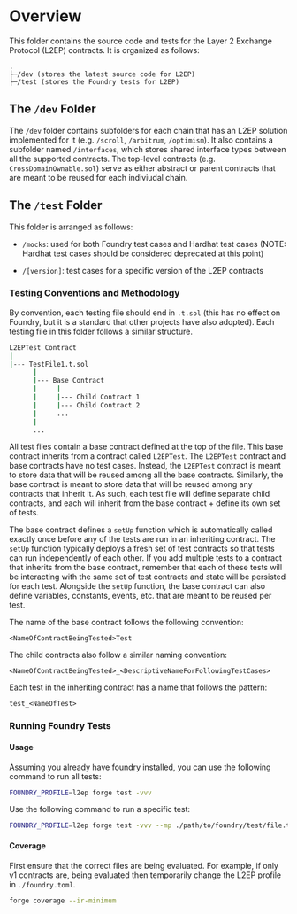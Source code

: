 # Overview

This folder contains the source code and tests for the Layer 2
Exchange Protocol (L2EP) contracts. It is organized as follows:

```text
.
├─/dev (stores the latest source code for L2EP)
├─/test (stores the Foundry tests for L2EP)
```

## The `/dev` Folder

The `/dev` folder contains subfolders for each chain that
has an L2EP solution implemented for it (e.g. `/scroll`, `/arbitrum`,
`/optimism`). It also contains a subfolder named `/interfaces`,
which stores shared interface types between all the supported
contracts. The top-level contracts (e.g. `CrossDomainOwnable.sol`)
serve as either abstract or parent contracts that are meant
to be reused for each indiviudal chain.

## The `/test` Folder

This folder is arranged as follows:

- `/mocks`: used for both Foundry test cases and Hardhat test cases (NOTE:
Hardhat test cases should be considered deprecated at this point)

- `/[version]`: test cases for a specific version of the L2EP contracts

### Testing Conventions and Methodology

By convention, each testing file should end in `.t.sol` (this has no effect on
Foundry, but it is a standard that other projects have also adopted). Each
testing file in this folder follows a similar structure.

```sh
L2EPTest Contract
|
|--- TestFile1.t.sol
      |
      |--- Base Contract
      |     |
      |     |--- Child Contract 1
      |     |--- Child Contract 2
      |     ...
      |
      ...
```

All test files contain a base contract defined at the top of the file. This
base contract inherits from a contract called `L2EPTest`. The `L2EPTest`
contract and base contracts have no test cases. Instead, the `L2EPTest`
contract is meant to store data that will be reused among all the base
contracts. Similarly, the base contract is meant to store data that will
be reused among any contracts that inherit it. As such, each test file
will define separate child contracts, and each will inherit from the base
contract + define its own set of tests.

The base contract defines a `setUp` function which is automatically called
exactly once before any of the tests are run in an inheriting contract. The
`setUp` function typically deploys a fresh set of test contracts so that tests
can run independently of each other. If you add multiple tests to a contract
that inherits from the base contract, remember that each of these tests will
be interacting with the same set of test contracts and state will be persisted
for each test. Alongside the `setUp` function, the base contract can also
define variables, constants, events, etc. that are meant to be reused per test.

The name of the base contract follows the following convention:

```text
<NameOfContractBeingTested>Test
```

The child contracts also follow a similar naming convention:

```text
<NameOfContractBeingTested>_<DescriptiveNameForFollowingTestCases>
```

Each test in the inheriting contract has a name that follows the pattern:

```text
test_<NameOfTest>
```

### Running Foundry Tests

#### Usage

Assuming you already have foundry installed, you can use the following command
to run all tests:

```sh
FOUNDRY_PROFILE=l2ep forge test -vvv
```

Use the following command to run a specific test:

```sh
FOUNDRY_PROFILE=l2ep forge test -vvv --mp ./path/to/foundry/test/file.t.sol 
```

#### Coverage

First ensure that the correct files are being evaluated. For example, if only
v1 contracts are, being evaluated then temporarily change the L2EP profile in
`./foundry.toml`.

```sh
forge coverage --ir-minimum
```
